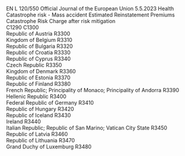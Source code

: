 EN  L 120/550 Official Journal of the European Union 5.5.2023
 Health Catastrophe risk - Mass accident  Estimated Reinstatement 
Premiums  Catastrophe Risk Charge 
after risk mitigation  
C1290  C1300  
Republic of Austria  R3300  
Kingdom of Belgium  R3310  
Republic of Bulgaria  R3320  
Republic of Croatia  R3330  
Republic of Cyprus  R3340  
Czech Republic  R3350  
Kingdom of Denmark  R3360  
Republic of Estonia  R3370  
Republic of Finland  R3380  
French Republic; Principality of Monaco; Principality of Andorra  R3390  
Hellenic Republic  R3400  
Federal Republic of Germany  R3410  
Republic of Hungary  R3420  
Republic of Iceland  R3430  
Ireland  R3440  
Italian Republic; Republic of San Marino; Vatican City State  R3450  
Republic of Latvia  R3460  
Republic of Lithuania  R3470  
Grand Duchy of Luxemburg  R3480